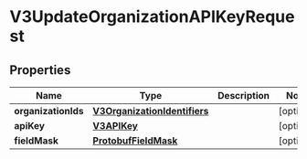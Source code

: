 
# V3UpdateOrganizationAPIKeyRequest

## Properties
Name | Type | Description | Notes
------------ | ------------- | ------------- | -------------
**organizationIds** | [**V3OrganizationIdentifiers**](V3OrganizationIdentifiers.md) |  |  [optional]
**apiKey** | [**V3APIKey**](V3APIKey.md) |  |  [optional]
**fieldMask** | [**ProtobufFieldMask**](ProtobufFieldMask.md) |  |  [optional]



